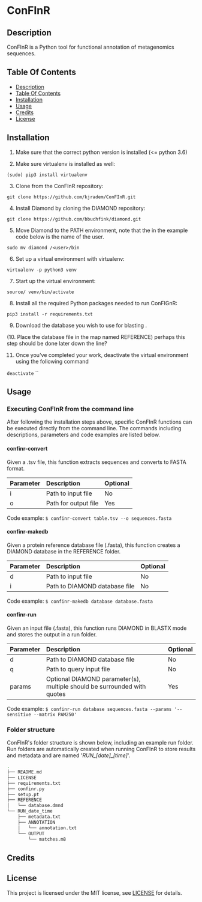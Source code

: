 # ConFInR

## Description
ConFInR is a Python tool for functional annotation of metagenomics sequences.

## Table Of Contents
* [Description](https://github.com/kjradem/ConFInR/blob/master/README.md#description)
* [Table Of Contents](https://github.com/kjradem/ConFInR/blob/master/README.md#table-of-contents)
* [Installation](https://github.com/kjradem/ConFInR/blob/master/README.md#installation)
* [Usage](https://github.com/kjradem/ConFInR/blob/master/README.md#usage)
* [Credits](https://github.com/kjradem/ConFInR/blob/master/README.md#credits)
* [License](https://github.com/kjradem/ConFInR/blob/master/LICENSE)

## Installation
1. Make sure that the correct python version is installed (<= python 3.6)

2. Make sure virtualenv is installed as well:

`(sudo) pip3 install virtualenv`

3. Clone from the ConFInR repository:

`git clone https://github.com/kjradem/ConFInR.git`

4. Install Diamond by cloning the DIAMOND repository:

`git clone https://github.com/bbuchfink/diamond.git`

5. Move Diamond to the PATH environment, note that the <user> in the example code below is the name of the user.

`sudo mv diamond /<user>/bin`

6. Set up a virtual environment with virtualenv:

`virtualenv -p python3 venv`

7. Start up the virtual environment:

`source/ venv/bin/activate`

8. Install all the required Python packages needed to run ConFIGnR:

`pip3 install -r requirements.txt` 

9. Download the database you wish to use for blasting .

(10. Place the database file in the map named REFERENCE)       perhaps this step should be done later down the line? 

11. Once you've completed your work, deactivate the virtual environment using the following command

`deactivate`
``
## Usage

### Executing ConFInR from the command line
After following the installation steps above, specific ConFInR functions can be executed directly from the command line. The commands including descriptions, parameters and code examples are listed below.

#### confinr-convert
Given a .tsv file, this function extracts sequences and converts to FASTA format.

| Parameter | Description           | Optional |
| :-------- | :-------------------- | :------- |
| i         | Path to input file    | No       |
| o         | Path for output file  | Yes      |

Code example: ```$ confinr-convert table.tsv --o sequences.fasta```

#### confinr-makedb
Given a protein reference database file (.fasta), this function creates a DIAMOND database in the REFERENCE folder. 

| Parameter | Description                   | Optional |
| :-------- | :---------------------------- | :------- |
| d         | Path to input file            | No       |
| i         | Path to DIAMOND database file | No       |

Code example: ```$ confinr-makedb database database.fasta```

#### confinr-run
Given an input file (.fasta), this function runs DIAMOND in BLASTX mode and stores the output in a run folder.

| Parameter | Description                                                              | Optional |
| :-------- | :----------------------------------------------------------------------- | :------- |
| d         | Path to DIAMOND database file                                            | No       | 
| q         | Path to query input file                                                 | No       |
| params    | Optional DIAMOND parameter(s), multiple should be surrounded with quotes | Yes      |

Code example: ```$ confinr-run database sequences.fasta --params '--sensitive --matrix PAM250'```

### Folder structure
ConFInR's folder structure is shown below, including an example run folder. Run folders are automatically created when running ConFInR to store results and metadata and are named '_RUN\_[date]\_[time]_'.
```bash
.
├── README.md
├── LICENSE
├── requirements.txt
├── confinr.py
├── setup.pt
├── REFERENCE
│   └── database.dmnd
└── RUN_date_time
    ├── metadata.txt
    ├── ANNOTATION
    │   └── annotation.txt
    └── OUTPUT
        └── matches.m8
```

## Credits

## License
This project is licensed under the MIT license, see [LICENSE](https://github.com/kjradem/ConFInR/blob/master/LICENSE) for details.

